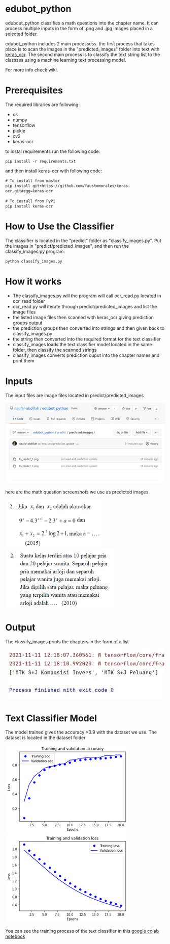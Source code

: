 # edubot_python
edubout_python classifies a math questions into the chapter name. It can process multiple inputs in the form of .png and .jpg images placed in a selected folder. 

edubot_python includes 2 main processess. the first process that takes place is to scan the images in the "predicted_images" folder into text with [keras_ocr](https://keras-ocr.readthedocs.io/en/latest/). The second main process is to classify the text string list to the classses using a machine learning text processing model. 

For more info check wiki.
# Prerequisites
The required libraries are following:
* os
* numpy
* tensorflow
* pickle
* cv2
* keras-ocr

to instal requirements run the following code:
```
pip install -r requirements.txt

```
and then install keras-ocr with following code:
```
# To install from master
pip install git+https://github.com/faustomorales/keras-ocr.git#egg=keras-ocr

# To install from PyPi
pip install keras-ocr

```
# How to Use the Classifier
The classifier is located in the "predict" folder as "classify_images.py". Put the images in "predict/predicted_images", and then run the classify_images.py program:
```
python classify_images.py

```
# How it works
* The classify_images.py will the program will call ocr_read.py located in ocr_read folder 
* ocr_read.py will iterate through predict/predicted_images and list the image files 
* the listed image files then scanned with keras_ocr giving prediction groups output
* the prediction groups then converted into strings and then given back to classify_images.py
* the string then converted into the required format for the text classifier
* classify_images loads the text classifier model located in the same folder, then classify the scanned strings
*  classify_images converts prediction ouput into the chapter names and print them

# Inputs
The input files are image files located in predict/predicted_images

![predicted_images](https://raw.githubusercontent.com/naufal-abdillah/edubot_python/master/examples/1.jpg)

here are the math question screenshots we use as predicted images

![komposisi](https://raw.githubusercontent.com/naufal-abdillah/edubot_python/master/predict/predicted_images/to_predict_1.png) ![peluang](https://raw.githubusercontent.com/naufal-abdillah/edubot_python/master/predict/predicted_images/to_predict_2.png) 

# Output
The classify_images prints the chapters in the form of a list

![output list](https://raw.githubusercontent.com/naufal-abdillah/edubot_python/master/examples/2.jpg)

# Text Classifier Model
The model trained gives the accuracy >0.9 with the dataset we use. The dataset is located in the dataset folder

![acc](https://raw.githubusercontent.com/naufal-abdillah/edubot_python/master/examples/3.png)
![loss](https://github.com/naufal-abdillah/edubot_python/blob/master/examples/4.png?raw=true)

You can see the training process of the text classifier in this [google colab notebook](https://colab.research.google.com/drive/1xQugWAoWPtqbY19pCTFd8I725TQAmJB_?usp=sharing)
